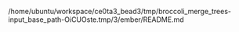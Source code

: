 /home/ubuntu/workspace/ce0ta3_bead3/tmp/broccoli_merge_trees-input_base_path-OiCUOste.tmp/3/ember/README.md